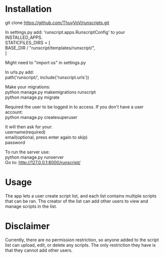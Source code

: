 # Installation
git clone https://github.com/ThuyVoV/runscripts.git <br>

In settings.py add:
'runscript.apps.RunscriptConfig' to your INSTALLED_APPS.<br>
STATICFILES_DIRS = [ <br>
    BASE_DIR / "runscript/templates/runscript/", <br>
] <br>

Might need to "import os" in settings.py

In urls.py add: <br>
path('runscript/', include('runscript.urls')) <br>

Make your migrations:<br>
python manage.py makemigrations runscript<br>
python manage.py migrate<br>

Required the user to be logged in to access. If you don't have a user account:<br>
python manage.py createsuperuser<br>

It will then ask for your:<br>
username(required)<br>
email(optional, press enter again to skip)<br>
password<br>

To run the server use:<br>
python manage.py runserver<br>
Go to: http://127.0.0.1:8000/runscript/

# Usage
The app lets a user create script list, and each list contains multiple scripts that can be ran. 
The creator of the list can add other users to view and manage scripts in the list.

# Disclaimer
Currently, there are no permission restriction, so anyone added to the script list can upload, edit, or delete any scripts.
The only restriction they have is that they cannot add other users.
